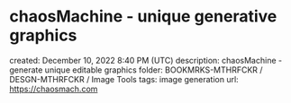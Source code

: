 # chaosMachine - unique generative graphics

created: December 10, 2022 8:40 PM (UTC)
description: chaosMachine - generate unique editable graphics
folder: BOOKMRKS-MTHRFCKR / DESGN-MTHRFCKR / Image Tools
tags: image generation
url: https://chaosmach.com